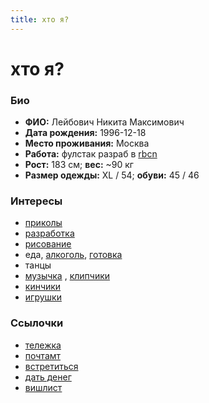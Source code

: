 ```yaml
---
title: хто я?
---
```


# хто я?

<img-row :images="['/me1.jpg', '/me2.jpg']"></img-row>

### Био

* **ФИО:** Лейбович Никита Максимович
* **Дата рождения:** 1996-12-18
* **Место проживания:** Москва
* **Работа:** фулстак разраб в [rbcn](https://rbcn.mobi/)
* **Рост:** 183 см; **вес:** ~90 кг
* **Размер одежды:** XL / 54; **обуви:** 45 / 46

### Интересы

* [приколы](https://vk.com/peplix)
* [разработка](https://github.com/potykion)
* [рисование](https://www.instagram.com/poty_risovach)
* еда, [алкоголь](https://www.instagram.com/potykion/), [готовка](/exp/cooking)
* танцы
* [музычка](https://open.spotify.com/user/1srdxgefrloip7wopd30dntkd?si=1nyoyb-fQOi4OIq6s9IHmA)
  , [клипчики](https://youtube.com/playlist?list=PLdb8DVmvU9i5bGINNz10f-ga_bqD41O4q)
* [кинчики](https://www.kinopoisk.ru/user/4445656/)
* [игрушки](https://steamcommunity.com/id/potykion)

### Cсылочки

* [тележка](https://t.me/potykion)
* [почтамт](mailto:potykion@gmail.com)
* [встретиться](https://calendly.com/potykion/vstrechalovo)
* [дать денег](https://www.tinkoff.ru/rm/leybovich.nikita1/8PkYa74332)
* [вишлист](/exp/wishlist)
